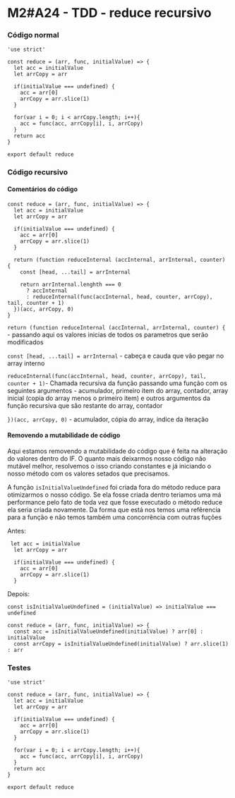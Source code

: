 # M2#A24 - TDD - reduce recursivo


### Código normal
```
'use strict'

const reduce = (arr, func, initialValue) => {
  let acc = initialValue
  let arrCopy = arr

  if(initialValue === undefined) {
    acc = arr[0]
    arrCopy = arr.slice(1)
  }

  for(var i = 0; i < arrCopy.length; i++){
    acc = func(acc, arrCopy[i], i, arrCopy)
  }
  return acc
}

export default reduce

```

### Código recursivo

#### Comentários do código

```
const reduce = (arr, func, initialValue) => {
  let acc = initialValue
  let arrCopy = arr

  if(initialValue === undefined) {
    acc = arr[0]
    arrCopy = arr.slice(1)
  }

  return (function reduceInternal (accInternal, arrInternal, counter) { 
    const [head, ...tail] = arrInternal

    return arrInternal.lenghth === 0
      ? accInternal
      : reduceInternal(func(accInternal, head, counter, arrCopy), tail, counter + 1)
  })(acc, arrCopy, 0)
}
```

`return (function reduceInternal (accInternal, arrInternal, counter) {` - passando aqui os valores inicias de todos os parametros que serão modificados

`const [head, ...tail] = arrInternal` - cabeça e cauda que vão pegar no array interno

`reduceInternal(func(accInternal, head, counter, arrCopy), tail, counter + 1)`-  Chamada recursiva da função passando uma função com os seguintes argumentos - acumulador, primeiro item do array, contador, array inicial (copia do array menos o primeiro item) e outros argumentos da função recursiva que são restante do array, contador

`})(acc, arrCopy, 0)` - acumulador, cópia do array, indice da iteração

#### Removendo a mutabilidade de código

Aqui estamos removendo a mutabilidade do código que é feita na alteração do valores dentro do IF. O quanto mais deixarmos nosso código não mutável melhor, resolvemos o isso criando constantes e já iniciando o nosso método com os valores setados que precisamos.

A função `isInitialValueUndefined` foi criada fora do método reduce para otimizarmos o nosso código. Se ela fosse criada dentro teriamos uma má performance pelo fato de toda vez que fosse executado o método reduce ela seria criada novamente. Da forma que está nos temos uma refêrencia para a função e não temos também uma concorrência com outras fuções


Antes:
```
 let acc = initialValue
  let arrCopy = arr

  if(initialValue === undefined) {
    acc = arr[0]
    arrCopy = arr.slice(1)
  }

```

Depois:
```
const isInitialValueUndefined = (initialValue) => initialValue === undefined

const reduce = (arr, func, initialValue) => {
  const acc = isInitialValueUndefined(initialValue) ? arr[0] : initialValue
  const arrCopy = isInitialValueUndefined(initialValue) ? arr.slice(1) : arr
```





### Testes
```
'use strict'

const reduce = (arr, func, initialValue) => {
  let acc = initialValue
  let arrCopy = arr

  if(initialValue === undefined) {
    acc = arr[0]
    arrCopy = arr.slice(1)
  }

  for(var i = 0; i < arrCopy.length; i++){
    acc = func(acc, arrCopy[i], i, arrCopy)
  }
  return acc
}

export default reduce
```
